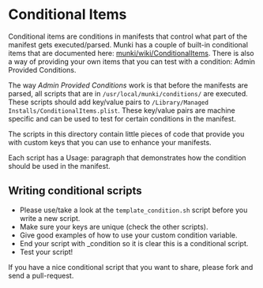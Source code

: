 Conditional Items
=================

Conditional items are conditions in manifests that control what part of the manifest gets executed/parsed.
Munki has a couple of built-in conditional items that are documented here: [munki/wiki/ConditionalItems](https://code.google.com/p/munki/wiki/ConditionalItems). There is also a way of providing your own items that you can test with a condition: Admin Provided Conditions.

The way *Admin Provided Conditions* work is that before the manifests are parsed, all scripts that are in `/usr/local/munki/conditions/` are executed. These scripts should add key/value pairs to `/Library/Managed Installs/ConditionalItems.plist`.
These key/value pairs are machine specific and can be used to test for certain conditions in the manifest.

The scripts in this directory contain little pieces of code that provide you with custom keys that you can use to enhance your manifests.

Each script has a Usage: paragraph that demonstrates how the condition should be used in the manifest.


Writing conditional scripts
---------------------------

* Please use/take a look at the `template_condition.sh` script before you write a new script. 
* Make sure your keys are unique (check the other scripts).
* Give good examples of how to use your custom condition variable.
* End your script with _condition so it is clear this is a conditional script.
* Test your script!

If you have a nice conditional script that you want to share, please fork and send a pull-request.
